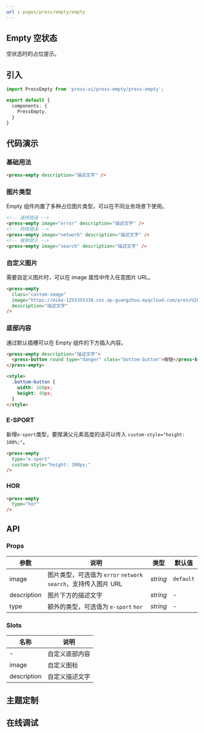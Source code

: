 ```yaml
---
url : pages/press/empty/empty
---
```


## Empty 空状态 

空状态时的占位提示。


## 引入

```ts
import PressEmpty from 'press-ui/press-empty/press-empty';

export default {
  components: {
    PressEmpty,
  }
}
```

## 代码演示

### 基础用法

```html
<press-empty description="描述文字" />
```

### 图片类型

Empty 组件内置了多种占位图片类型，可以在不同业务场景下使用。

```html
<!-- 通用错误 -->
<press-empty image="error" description="描述文字" />
<!-- 网络错误 -->
<press-empty image="network" description="描述文字" />
<!-- 搜索提示 -->
<press-empty image="search" description="描述文字" />
```

### 自定义图片

需要自定义图片时，可以在 image 属性中传入任意图片 URL。

```html
<press-empty
  class="custom-image"
  image="https://mike-1255355338.cos.ap-guangzhou.myqcloud.com/press%2Fimg%2Fcustom-empty-image.png"
  description="描述文字"
/>
```

### 底部内容

通过默认插槽可以在 Empty 组件的下方插入内容。

```html
<press-empty description="描述文字">
  <press-button round type="danger" class="bottom-button">按钮</press-button>
</press-empty>

<style>
  .bottom-button {
    width: 160px;
    height: 40px;
  }
</style>
```

### E-SPORT

新增`e-sport`类型，要撑满父元素高度的话可以传入 `custom-style="height: 100%;"`。

```html
<press-empty 
  type="e-sport" 
  custom-style="height: 300px;"
/>
```

### HOR

```html
<press-empty 
  type="hor" 
/>
```

## API

### Props

| 参数        | 说明                                                            | 类型     | 默认值    |
| ----------- | --------------------------------------------------------------- | -------- | --------- |
| image       | 图片类型，可选值为 `error` `network` `search`，支持传入图片 URL | _string_ | `default` |
| description | 图片下方的描述文字                                              | _string_ | -         |
| type        | 额外的类型，可选值为 `e-sport` `hor`                            | _string_ | -         |

### Slots

| 名称        | 说明           |
| ----------- | -------------- |
| -           | 自定义底部内容 |
| image       | 自定义图标     |
| description | 自定义描述文字 |

## 主题定制

<theme-config />

## 在线调试

<debug-online />